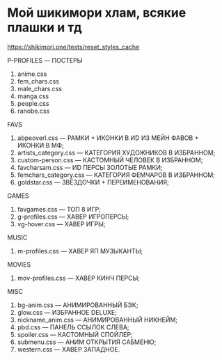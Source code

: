 # Мой шикимори хлам, всякие плашки и тд
https://shikimori.one/tests/reset_styles_cache

P-PROFILES — ПОСТЕРЫ
1. anime.css
2. fem_chars.css
3. male_chars.css
4. manga.css
5. people.css
6. ranobe.css

FAVS
1. abpeoverl.css — РАМКИ + ИКОНКИ В ИD ИЗ МЕЙН ФАВОВ + ИКОНКИ В МФ;
2. artists_category.css — КАТЕГОРИЯ ХУДОЖНИКОВ В ИЗБРАННОМ;
3. custom-person.css — КАСТОМНЫЙ ЧЕЛОВЕК В ИЗБРАННОМ;
4. favcharsam.css — ИD ПЕРСЫ ЗОЛОТЫЕ РАМКИ;
5. femchars_category.css — КАТЕГОРИЯ ФЕМЧАРОВ В ИЗБРАННОМ;
6. goldstar.css — ЗВЁЗДОЧКИ + ПЕРЕИМЕНОВАНИЯ;

GAMES
1. favgames.css — ТОП 8 ИГР;
2. g-profiles.css — ХАВЕР ИГРОПЕРСЫ;
3. vg-hover.css — ХАВЕР ИГРЫ;

MUSIC
1. m-profiles.css — ХАВЕР ЯП МУЗЫКАНТЫ;

MOVIES
1. mov-profiles.css — ХАВЕР КИНЧ ПЕРСЫ;

MISC
1. bg-anim.css — АНИМИРОВАННЫЙ БЭК;
2. glow.css — ИЗБРАННОЕ DELUXE;
3. nickname_anim.css — АНИМИРОВАННЫЙ НИКНЕЙМ;
4. pbd.css — ПАНЕЛЬ ССЫЛОК СЛЕВА;
5. spoiler.css — КАСТОМНЫЙ СПОЙЛЕР;
6. submenu.css — АНИМ ОТКРЫТИЯ САБМЕНЮ;
7. western.css — ХАВЕР ЗАПАДНОЕ.
